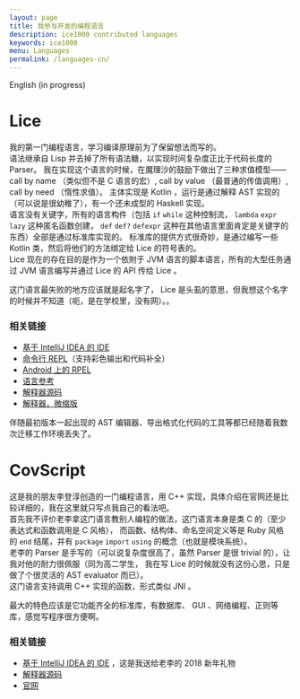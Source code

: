 ```yaml
---
layout: page
title: 我参与开发的编程语言
description: ice1000 contributed languages
keywords: ice1000
menu: Languages
permalink: /languages-cn/
---
```


English (in progress)

# Lice

我的第一门编程语言，学习编译原理前为了保留想法而写的。  
语法继承自 Lisp 并去掉了所有语法糖，以实现时间复杂度正比于代码长度的 Parser。
我在实现这个语言的时候，在魔理沙的鼓励下做出了三种求值模型—— call by name （类似但不是 C 语言的宏）,
call by value （最普通的传值调用）, call by need （惰性求值）。
主体实现是 Kotlin ，运行是通过解释 AST 实现的（可以说是很幼稚了），有一个还未成型的 Haskell 实现。  
语言没有关键字，所有的语言构件（包括 `if` `while` 这种控制流， `lambda` `expr` `lazy` 这种匿名函数创建，
`def` `def?` `defexpr` 这种在其他语言里面肯定是关键字的东西）全部是通过标准库实现的。
标准库的提供方式很奇妙，是通过编写一些 Kotlin 类，然后将他们的方法绑定给 Lice 的符号表的。  
Lice 现在的存在目的是作为一个依附于 JVM 语言的脚本语言，所有的大型任务通过 JVM 语言编写并通过 Lice 的 API
传给 Lice 。

这门语言最失败的地方应该就是起名字了， Lice 是头虱的意思，但我想这个名字的时候并不知道（呃，是在学校里，没有网）。。

### 相关链接

+ [基于 IntelliJ IDEA 的 IDE](https://plugins.jetbrains.com/plugin/10319-lice)
+ [命令行 REPL](https://github.com/lice-lang/ldk)（支持彩色输出和代码补全）
+ [Android 上的 RPEL](https://github.com/lice-lang/lice-android)
+ [语言参考](https://github.com/lice-lang/lice-reference)
+ [解释器源码](https://github.com/lice-lang/lice)
+ [解释器，微缩版](https://github.com/lice-lang/lice-tiny)

伴随最初版本一起出现的 AST 编辑器、导出格式化代码的工具等都已经随着我数次迁移工作环境丢失了。

# CovScript

这是我的朋友李登淳创造的一门编程语言，用 C++ 实现，具体介绍在官网还是比较详细的，我在这里就只写点我自己的看法吧。  
首先我不评价老李拿这门语言教别人编程的做法，这门语言本身是类 C 的（至少表达式和函数调用是 C 风格），
而函数、结构体、命名空间定义等是 Ruby 风格的 `end` 结尾，并有 `package` `import` `using` 的概念（也就是模块系统）。  
老李的 Parser 是手写的（可以说复杂度很高了，虽然 Parser 是很 trivial 的），让我对他的耐力很佩服（同为高二学生，
我在写 Lice 的时候就没有这份心思，只是做了个很灵活的 AST evaluator 而已）。  
这门语言支持调用 C++ 实现的函数，形式类似 JNI 。

最大的特色应该是它功能齐全的标准库，有数据库、 GUI 、网络编程、正则等库，感觉写程序很方便啊。

### 相关链接

+ [基于 IntelliJ IDEA 的 IDE](https://plugins.jetbrains.com/plugin/10326-covscript/) ，这是我送给老李的 2018 新年礼物
+ [解释器源码](https://github.com/covscript/covscript)
+ [官网](http://covscript.org)


